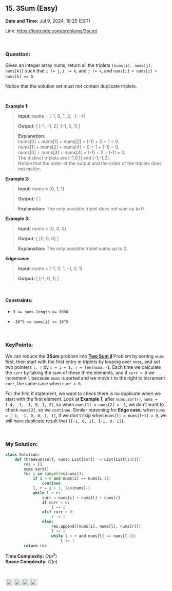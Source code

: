 ## 15. 3Sum (Easy)
**Date and Time:** Jul 9, 2024, 16:25 (EST)

Link: https://leetcode.com/problems/3sum/

<br>

### Question:
Given an integer array nums, return all the triplets `[nums[i], nums[j], nums[k]]` such that `i != j`, `i != k`, and `j != k`, and `nums[i] + nums[j] + nums[k] == 0`.

Notice that the solution set must not contain duplicate triplets.

<br>

**Example 1:**
> **Input:** nums = [-1, 0, 1, 2, -1, -4]
> 
> **Output:** [ [-1, -1, 2], [-1, 0, 1] ]
>
> **Explanation:** <br>
> nums[0] + nums[1] + nums[2] = (-1) + 0 + 1 = 0. <br>
> nums[1] + nums[2] + nums[4] = 0 + 1 + (-1) = 0. <br>
> nums[0] + nums[3] + nums[4] = (-1) + 2 + (-1) = 0. <br>
> The distinct triplets are [-1,0,1] and [-1,-1,2]. <br>
> Notice that the order of the output and the order of the triplets does not matter.

**Example 2:**
> **Input:** nums = [0, 1, 1]
> 
> **Output:** [ ]
>
> **Explanation:** The only possible triplet does not sum up to 0.

**Example 3:**
> **Input:** nums = [0, 0, 0]
> 
> **Output:** [ [0, 0, 0] ]
>
> **Explanation:** The only possible triplet sums up to 0.

**Edge case:**
> **Input:** nums = [-1, 0, 1, -1, 0, 1]
>
> **Output:** [ [-1, 0, 1] ]

<br>

#### Constraints:
* `3 <= nums.length <= 3000`

* `-10^5 <= nums[i] <= 10^5`

<br>

### KeyPoints: 
We can reduce the **3Sum** problem into [**Two Sum II**](./167.Two_Sum_II_(Medium).md) Problem by sorting `nums` first, then start with the first entry in triplets by looping over `nums`, and set two pointers `l, r` by `l = i + 1, r = len(nums)-1`. Each time we calculate the `curr` by taking the sum of these three elements, and if `curr < 0` we increment `l` because `nums` is sorted and we move `l` to the right to increment `curr`, the same case when `curr > 0`.

For the first if statement, we want to check there is no duplicate when we start with the first element. Look at **Example 1**, after `nums.sort()`, `nums = [-4, -1, -1, 0, 1, 2]`, so when `nums[1] = nums[2] = -1`, we don't want to check `nums[2]`, so we `continue`. Similar reasoning for **Edge case**, when `nums = [-1, -1, 0, 0, 1, 1]`, if we don't skip when `nums[l] = nums[l+1] = 0`, we will have duplicate result that `[[-1, 0, 1], [-1, 0, 1]]`.

<br>

### My Solution:
```python
class Solution:
    def threeSum(self, nums: List[int]) -> List[List[int]]:
        res = []
        nums.sort()
        for i in range(len(nums)):
            if i > 0 and nums[i] == nums[i-1]:
                continue
            l, r = i + 1, len(nums)-1
            while l < r:
                curr = nums[i] + nums[l] + nums[r]
                if curr < 0:
                    l += 1
                elif curr > 0:
                    r -= 1
                else:
                    res.append([nums[i], nums[l], nums[r]])
                    l += 1
                    while l < r and nums[l] == nums[l-1]:
                        l += 1
        return res
```
**Time Complexity:** $O(n^2)$ <br>
**Space Complexity:** $O(n)$

<br>

<img style="height:22px!important;margin-left:3px;vertical-align:text-bottom;" src="https://mirrors.creativecommons.org/presskit/icons/cc.svg?ref=chooser-v1" alt="CC BY-NC-SA" title="CC BY-NC-SA"><img style="height:22px!important;margin-left:3px;vertical-align:text-bottom;" src="https://mirrors.creativecommons.org/presskit/icons/by.svg?ref=chooser-v1" alt="BY: credit must be given to the creator" title="BY: credit must be given to the creator"><img style="height:22px!important;margin-left:3px;vertical-align:text-bottom;" src="https://mirrors.creativecommons.org/presskit/icons/nc.svg?ref=chooser-v1" alt="NC: Only noncommercial uses of the work are permitted" title="NC: Only noncommercial uses of the work are permitted"><img style="height:22px!important;margin-left:3px;vertical-align:text-bottom;" src="https://mirrors.creativecommons.org/presskit/icons/sa.svg?ref=chooser-v1" alt="SA: Adaptations must be shared under the same terms" title="SA: Adaptations must be shared under the same terms">